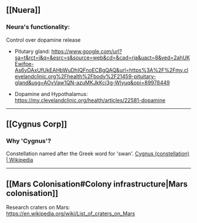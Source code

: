 ## [[Nuera]]

### Neura's functionality:
Control over dopamine release
- Pitutary gland:
https://www.google.com/url?sa=t&rct=j&q=&esrc=s&source=web&cd=&cad=rja&uact=8&ved=2ahUKEwifpe-As6yDAxUfUkEAHbWuDhIQFnoECBgQAQ&url=https%3A%2F%2Fmy.clevelandclinic.org%2Fhealth%2Fbody%2F21459-pituitary-gland&usg=AOvVaw1QN-azuMKJkKcj3g-WIyuq&opi=89978449

- Dopamine and Hypothalamus: 
https://my.clevelandclinic.org/health/articles/22581-dopamine

---
## [[Cygnus Corp]]
### Why 'Cygnus'?
Constellation named after the Greek word for 'swan'. 
[Cygnus (constellation) | Wikipedia](https://en.wikipedia.org/wiki/Cygnus_(constellation))

---

## [[Mars Colonisation#Colony infrastructure|Mars colonisation]]

Research craters on Mars:
https://en.wikipedia.org/wiki/List_of_craters_on_Mars